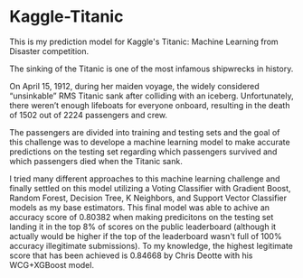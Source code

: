 # Kaggle-Titanic

This is my prediction model for Kaggle's Titanic: Machine Learning from Disaster competition.

The sinking of the Titanic is one of the most infamous shipwrecks in history.

On April 15, 1912, during her maiden voyage, the widely considered “unsinkable” RMS Titanic sank after colliding with an iceberg. Unfortunately, there weren’t enough lifeboats for everyone onboard, resulting in the death of 1502 out of 2224 passengers and crew.

The passengers are divided into training and testing sets and the goal of this challenge was to develope a machine learning model to make accurate predictions on the testing set regarding which passengers survived and which passengers died when the Titanic sank.

I tried many different approaches to this machine learning challenge and finally settled on this model utilizing a Voting Classifier with Gradient Boost, Random Forest, Decision Tree, K Neighbors, and Support Vector Classifier models as my base estimators. This final model was able to achive an accuracy score of 0.80382 when making predicitons on the testing set landing it in the top 8% of scores on the public leaderboard (although it actually would be higher if the top of the leaderboard wasn't full of 100% accuracy illegitimate submissions). To my knowledge, the highest legitimate score that has been achieved is 0.84668 by Chris Deotte with his WCG+XGBoost model.
